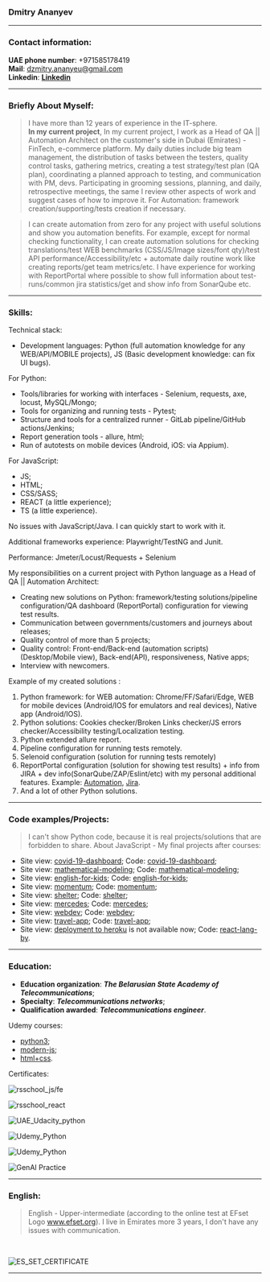### Dmitry Ananyev
---

### Contact information:
  **UAE phone number**: +971585178419<br>
  **Mail**: dzmitry.ananyeu@gmail.com<br>
  **Linkedin**: [**Linkedin**](https://www.linkedin.com/in/dmitry--ananyev/)

---

### Briefly About Myself:
  > I have more than 12 years of experience in the IT-sphere.<br>
  > **In my current project**, In my current project, I work as a Head of QA || Automation Architect on the customer's side in Dubai (Emirates) - FinTech, e-commerce platform. My daily duties include big team management, the distribution of tasks between the testers, quality control tasks, gathering metrics, creating a test strategy/test plan (QA plan), coordinating a planned approach to testing, and communication with PM, devs. Participating in grooming sessions, planning, and daily, retrospective meetings, the same I review other aspects of work and suggest cases of how to improve it. For Automation: framework creation/supporting/tests creation if necessary.
  
  > I can create automation from zero for any project with useful solutions and show you automation benefits. For example, except for normal checking functionality, I can create automation solutions for checking translations/test WEB benchmarks (CSS/JS/Image sizes/font qty)/test API performance/Accessibility/etc + automate daily routine work like creating reports/get team metrics/etc.
I have experience for working with ReportPortal where possible to show full information about test-runs/common jira statistics/get and show info from SonarQube etc.

---

### Skills:
  Technical stack:
  * Development languages: Python (full automation knowledge for any WEB/API/MOBILE projects), JS (Basic development knowledge: can fix UI bugs).

  For Python:
  * Tools/libraries for working with interfaces - Selenium, requests, axe, locust, MySQL/Mongo;
  * Tools for organizing and running tests - Pytest;
  * Structure and tools for a centralized runner - GitLab pipeline/GitHub actions/Jenkins;
  * Report generation tools - allure, html;
  * Run of autotests on mobile devices (Android, iOS: via Appium).

  For JavaScript:
  * JS;
  * HTML;
  * CSS/SASS;
  * REACT (a little experience);
  * TS (a little experience).

  No issues with JavaScript/Java. I can quickly start to work with it.
  
  Additional frameworks experience: Playwright/TestNG and Junit.
  
  Performance: Jmeter/Locust/Requests + Selenium

  My responsibilities on a current project with Python language as a Head of QA || Automation Architect:
   * Creating new solutions on Python: framework/testing solutions/pipeline configuration/QA dashboard (ReportPortal) configuration for viewing test results.<br>
  * Communication between governments/customers and journeys about releases;
  * Quality control of more than 5 projects;
  * Quality control: Front-end/Back-end (automation scripts) (Desktop/Mobile view), Back-end(API), responsiveness, Native apps;
  * Interview with newcomers.<br>
  
Example of my created solutions :
 1. Python framework: for WEB automation: Chrome/FF/Safari/Edge, WEB for mobile devices (Android/IOS for emulators and real devices), Native app (Android/IOS).
 2. Python solutions: Cookies checker/Broken Links checker/JS errors checker/Accessibility testing/Localization testing.
 3. Python extended allure report.
 4. Pipeline configuration for running tests remotely.
 5. Selenoid configuration (solution for running tests remotely)
 6. ReportPortal configuration (solution for showing test results) + info from JIRA + dev info(SonarQube/ZAP/Eslint/etc) with my personal additional features. Example: [Automation](https://drive.google.com/file/d/15oCjCHdvzxboNM6KGG1qL3Ur30ma3Jc3/view?usp=sharing), [Jira](https://drive.google.com/file/d/1tixR7-P3_9ziB9-08uZPTxBPwlLz95yI/view?usp=sharing).
 7. And a lot of other Python solutions.


---

### Code examples/Projects:
  > I can't show Python code, because it is real projects/solutions that are forbidden to share. About JavaScript - My final projects after courses:
  *  Site view: [covid-19-dashboard](https://rolling-scopes-school.github.io/dimit999-JS2020Q3/covid-dashboard/index.html); Code: [covid-19-dashboard](https://github.com/dimit999/covid-19_Dashboard);
  * Site view: [mathematical-modeling](https://mathematical-modeling.herokuapp.com/); Code: [mathematical-modeling](https://github.com/dimit999/rsclone/tree/main);
  * Site view: [english-for-kids](https://rolling-scopes-school.github.io/dimit999-JS2020Q3/english-for-kids/index.html); Code: [english-for-kids](https://github.com/dimit999/english-for-kids);
  * Site view: [momentum](https://rolling-scopes-school.github.io/dimit999-JS2020Q3/momentum/); Code: [momentum](https://github.com/rolling-scopes-school/dimit999-JS2020Q3/tree/momentum);
  * Site view: [shelter](https://rolling-scopes-school.github.io/dimit999-JS2020Q3/shelter/pages/main/index.html); Code: [shelter](https://github.com/rolling-scopes-school/dimit999-JS2020Q3/tree/shelter);
  * Site view: [mercedes](https://dimit999.github.io/mersedes_js/); Code: [mercedes](https://github.com/dimit999/mersedes_js);
  * Site view: [webdev](https://dimit999.github.io/webdev/); Code: [webdev](https://github.com/dimit999/webdev);
  * Site view: [travel-app](https://team109-travel-app.netlify.app/#/guest); Code: [travel-app](https://github.com/dimit999/Travel-App/tree/develop);
  * Site view: [deployment to  heroku](https://reat-learnwords.herokuapp.com/) is not available now; Code: [react-lang-by](https://github.com/dimit999/react-rslang-be).

---

### Education:
  - **Education organization**: ___The Belarusian State Academy of Telecommunications___;
  - **Specialty**: ___Telecommunications networks___;
  - **Qualification awarded**: ___Telecommunications engineer___.

Udemy courses:
  * [python3](https://www.udemy.com/course/beginner-python3-tutorials/learn/lecture/1491926?start=0);
  * [modern-js](https://www.udemy.com/course/modern-javascript-from-beginning/);
  * [html+css](https://www.udemy.com/course/html-css-from-zero/learn/lecture/15785012?start=0).

Certificates:

  ![rsschool_js/fe](/img/rsschool_js_fe_cert.png)

  ![rsschool_react](/img/rsschool_react_cert.png)

  ![UAE_Udacity_python](/img/udacity_python_cert.png)

  ![Udemy_Python](/img/udemy_python_cert_1.png)

  ![Udemy_Python](/img/udemy_python_cert_2.png)
  
  ![GenAI Practice](/img/genAI_practice.png)

---

### English:
  > English - Upper-intermediate (according to the online test at EFset Logo www.efset.org). I live in Emirates more 3 years, I don't have any issues with communication.
  <br>

  ![ES_SET_CERTIFICATE](/img/efset-english-level.jpeg)

---

